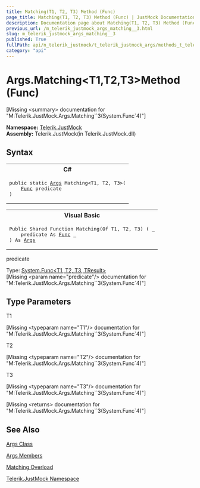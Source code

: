 ```yaml
---
title: Matching(T1, T2, T3) Method (Func)
page_title: Matching(T1, T2, T3) Method (Func) | JustMock Documentation
description: Documentation page about Matching(T1, T2, T3) Method (Func).
previous_url: /m_telerik_justmock_args_matching__3.html
slug: m_telerik_justmock_args_matching__3
published: True
fullPath: api/n_telerik_justmock/t_telerik_justmock_args/methods_t_telerik_justmock_args/overload_telerik_justmock_args_matching/m_telerik_justmock_args_matching__3
category: "api"
---
```


# Args.Matching&lt;T1,T2,T3&gt;Method (Func)




[Missing &lt;summary&gt; documentation for "M:Telerik.JustMock.Args.Matching``3(System.Func`4)"]



 **Namespace:**  [Telerik.JustMock](n_telerik_justmock) <br> **Assembly:** Telerik.JustMock(in Telerik.JustMock.dll)
## Syntax


<div id="syntaxCodeBlocks" class="code"><span codeLanguage="CSharp"><table><tr><th>C#</th></tr><tr><td><pre xml:space="preserve"><span class="keyword">public</span> <span class="keyword">static</span> <a href="T_Telerik_JustMock_Args.html">Args</a> <span class="identifier">Matching</span>&lt;T1, T2, T3&gt;(
	<a href="https://msdn2.microsoft.com/en-us/library/bb549430" target="_blank">Func</a> <span class="parameter">predicate</span>
)
</pre></td></tr></table></span><span codeLanguage="VisualBasicDeclaration"><table><tr><th>Visual Basic</th></tr><tr><td><pre xml:space="preserve"><span class="keyword">Public</span> <span class="keyword">Shared</span> <span class="keyword">Function</span> <span class="identifier">Matching</span>(<span class="keyword">Of</span> T1, T2, T3) ( _
	<span class="parameter">predicate</span> <span class="keyword">As</span> <a href="https://msdn2.microsoft.com/en-us/library/bb549430" target="_blank">Func</a> _
) <span class="keyword">As</span> <a href="T_Telerik_JustMock_Args.html">Args</a></pre></td></tr></table></span></div>



predicate<br>


Type: [System.Func&lt;T1, T2, T3, TResult&gt;](bb549430) <br>
[Missing &lt;param name="predicate"/&gt; documentation for "M:Telerik.JustMock.Args.Matching``3(System.Func`4)"]




## Type Parameters




T1<br>



[Missing &lt;typeparam name="T1"/&gt; documentation for "M:Telerik.JustMock.Args.Matching``3(System.Func`4)"]


T2<br>



[Missing &lt;typeparam name="T2"/&gt; documentation for "M:Telerik.JustMock.Args.Matching``3(System.Func`4)"]


T3<br>



[Missing &lt;typeparam name="T3"/&gt; documentation for "M:Telerik.JustMock.Args.Matching``3(System.Func`4)"]




[Missing &lt;returns&gt; documentation for "M:Telerik.JustMock.Args.Matching``3(System.Func`4)"]


## See Also



 [Args Class](t_telerik_justmock_args) 

 [Args Members](allmembers_t_telerik_justmock_args) 

 [Matching Overload](overload_telerik_justmock_args_matching) 

 [Telerik.JustMock Namespace](n_telerik_justmock) 




